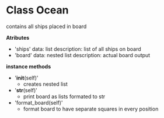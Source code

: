 # Class Ocean
 contains all ships placed in board


__Atributes__

  * 'ships'
    data: list
    description: list of all ships on board
  * 'board'
    data: nested list
    description: actual board output


__instance methods__

  * '__init__(self)'
    - creates nested list
  * '__str__(self)'
    - print board as lists formated to str
  * 'format_board(self)'
    - format board to have separate squares in every position
